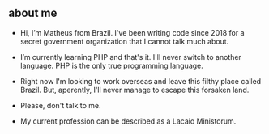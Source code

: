 ## about me
- Hi, I’m Matheus from Brazil. I've been writing code since 2018 for a secret government organization that I cannot talk much about.
  
- I’m currently learning PHP and that's it. I'll never switch to another language. PHP is the only true programming language.

- Right now I'm looking to work overseas and leave this filthy place called Brazil. But, aperently, I'll never manage to escape this forsaken land.

- Please, don't talk to me.

- My current profession can be described as a Lacaio Ministorum. 

